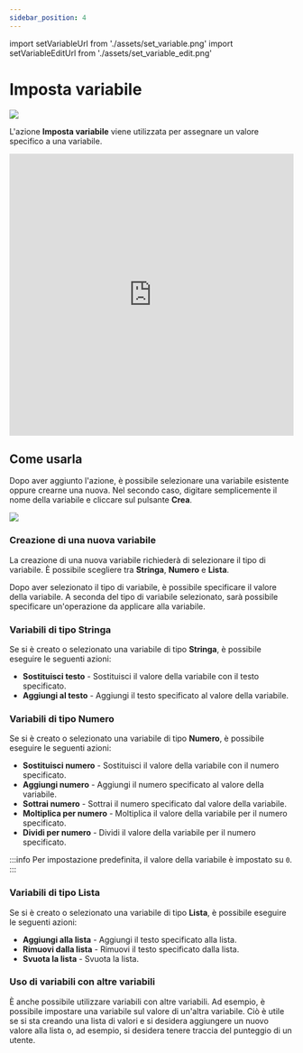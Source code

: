 ```yaml
---
sidebar_position: 4
---
```


import setVariableUrl from './assets/set_variable.png'
import setVariableEditUrl from './assets/set_variable_edit.png'

# Imposta variabile

<img src={setVariableUrl} width={180} />

L'azione **Imposta variabile** viene utilizzata per assegnare un valore specifico a una variabile.

<iframe width="100%" height="500" src="https://www.youtube.com/embed/LhJmOoV-dAM" title="Come usare l&#39;azione &quot;imposta variabile&quot; - Callbell Chatbot" frameborder="0" allow="accelerometer; autoplay; clipboard-write; encrypted-media; gyroscope; picture-in-picture; web-share" allowfullscreen></iframe>

## Come usarla

Dopo aver aggiunto l'azione, è possibile selezionare una variabile esistente oppure crearne una nuova. Nel secondo caso, digitare semplicemente il nome della variabile e cliccare sul pulsante **Crea**.

<img src={setVariableEditUrl} width={400} />

### Creazione di una nuova variabile

La creazione di una nuova variabile richiederà di selezionare il tipo di variabile. È possibile scegliere tra **Stringa**, **Numero** e **Lista**.

Dopo aver selezionato il tipo di variabile, è possibile specificare il valore della variabile. A seconda del tipo di variabile selezionato, sarà possibile specificare un'operazione da applicare alla variabile.

### Variabili di tipo Stringa

Se si è creato o selezionato una variabile di tipo **Stringa**, è possibile eseguire le seguenti azioni:

- **Sostituisci testo** - Sostituisci il valore della variabile con il testo specificato.
- **Aggiungi al testo** - Aggiungi il testo specificato al valore della variabile.

### Variabili di tipo Numero

Se si è creato o selezionato una variabile di tipo **Numero**, è possibile eseguire le seguenti azioni:

- **Sostituisci numero** - Sostituisci il valore della variabile con il numero specificato.
- **Aggiungi numero** - Aggiungi il numero specificato al valore della variabile.
- **Sottrai numero** - Sottrai il numero specificato dal valore della variabile.
- **Moltiplica per numero** - Moltiplica il valore della variabile per il numero specificato.
- **Dividi per numero** - Dividi il valore della variabile per il numero specificato.

:::info
Per impostazione predefinita, il valore della variabile è impostato su `0`.
:::

### Variabili di tipo Lista

Se si è creato o selezionato una variabile di tipo **Lista**, è possibile eseguire le seguenti azioni:

- **Aggiungi alla lista** - Aggiungi il testo specificato alla lista.
- **Rimuovi dalla lista** - Rimuovi il testo specificato dalla lista.
- **Svuota la lista** - Svuota la lista.

### Uso di variabili con altre variabili

È anche possibile utilizzare variabili con altre variabili. Ad esempio, è possibile impostare una variabile sul valore di un'altra variabile. Ciò è utile se si sta creando una lista di valori e si desidera aggiungere un nuovo valore alla lista o, ad esempio, si desidera tenere traccia del punteggio di un utente.
